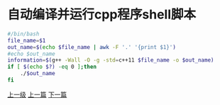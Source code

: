 # 自动编译并运行cpp程序shell脚本

```sh
#/bin/bash
file_name=$1
out_name=$(echo $file_name | awk -F '.' '{print $1}')
#echo $out_name
information=$(g++ -Wall -O -g -std=c++11 $file_name -o $out_name)
if [ $(echo $?) -eq 0 ];then
	./$out_name
fi
```
[上一级](base.md)
[上一篇](failsToLoadVirtualBoxKernelModules.md)
[下一篇](linux.md)
